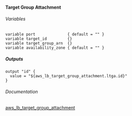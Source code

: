 #### Target Group Attachment

###### Variables
```
variable port              { default = "" }
variable target_id         {}
variable target_group_arn  {}
variable availability_zone { default = "" }

```

##### Outputs
```
output "id" {
  value = "${aws_lb_target_group_attachment.ltga.id}"
}
```

###### Documentation
[aws_lb_target_group_attachment](https://www.terraform.io/docs/providers/aws/r/lb_target_group_attachment.html)
